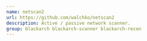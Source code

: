```yaml
---
name: netscan2
url: https://github.com/walchko/netscan2
description: Active / passive network scanner.
group: blackarch blackarch-scanner blackarch-recon
---
```


